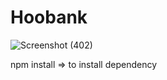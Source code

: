 # Hoobank

![Screenshot (402)](https://github.com/nuhptr/react-hoobank-website/assets/50306963/cfaca51f-946e-4b9e-84db-0fadca873c0f)

npm install => to install dependency
